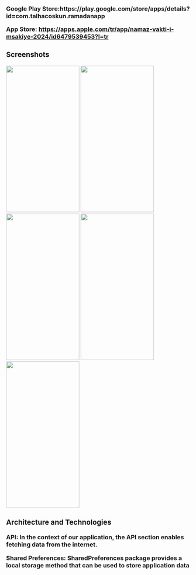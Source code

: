 <h3><Download the App</h3>
 Google Play Store:https://play.google.com/store/apps/details?id=com.talhacoskun.ramadanapp

 App Store: https://apps.apple.com/tr/app/namaz-vakti-i-msakiye-2024/id6479539453?l=tr
 
 <h3>Screenshots</h3>

<img src= https://github.com/hasanaltunbay/Namaz-Vakti-Imsakiye-2024/assets/132913817/c9874d1b-e17e-4982-bc69-6d93a3f1f6f2 width="200" height="400"/>

<img src=https://github.com/hasanaltunbay/Namaz-Vakti-Imsakiye-2024/assets/132913817/0a8f67fe-a491-4701-8ee5-7c8181ae4b18 width="200" height="400" />

<img src=https://github.com/hasanaltunbay/Namaz-Vakti-Imsakiye-2024/assets/132913817/384833b5-e212-451b-85a1-82e275515705 width="200" height="400" />

<img src=https://github.com/hasanaltunbay/Namaz-Vakti-Imsakiye-2024/assets/132913817/60d2bc85-8a98-4ee3-8323-e3c6465a1b41 width="200" height="400" />

<img src=https://github.com/hasanaltunbay/Namaz-Vakti-Imsakiye-2024/assets/132913817/73c7ed54-1b86-4c58-b6a7-0c8c0f760d73 width="200" height="400" />


<h3>Architecture and Technologies</h3>
API: In the context of our application, the API section enables fetching data from the internet.


Shared Preferences: SharedPreferences package provides a local storage method that can be used to store application data
